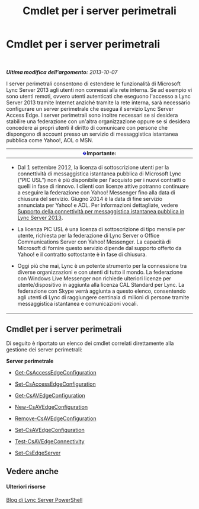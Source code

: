 ﻿---
title: Cmdlet per i server perimetrali
TOCTitle: Cmdlet per i server perimetrali
ms:assetid: 1a5427f4-a0d1-4652-8135-91333158ffc8
ms:mtpsurl: https://technet.microsoft.com/it-it/library/Gg415635(v=OCS.15)
ms:contentKeyID: 49299837
ms.date: 08/24/2015
mtps_version: v=OCS.15
ms.translationtype: HT
---

# Cmdlet per i server perimetrali

 

_**Ultima modifica dell'argomento:** 2013-10-07_

I server perimetrali consentono di estendere le funzionalità di Microsoft Lync Server 2013 agli utenti non connessi alla rete interna. Se ad esempio vi sono utenti remoti, ovvero utenti autenticati che eseguono l'accesso a Lync Server 2013 tramite Internet anziché tramite la rete interna, sarà necessario configurare un server perimetrale che esegua il servizio Lync Server Access Edge. I server perimetrali sono inoltre necessari se si desidera stabilire una federazione con un'altra organizzazione oppure se si desidera concedere ai propri utenti il diritto di comunicare con persone che dispongono di account presso un servizio di messaggistica istantanea pubblica come Yahoo\!, AOL o MSN.

<table>
<colgroup>
<col style="width: 100%" />
</colgroup>
<thead>
<tr class="header">
<th><img src="images/Gg412908.important(OCS.15).gif" title="important" alt="important" />Importante:</th>
</tr>
</thead>
<tbody>
<tr class="odd">
<td><ul>
<li><p>Dal 1 settembre 2012, la licenza di sottoscrizione utenti per la connettività di messaggistica istantanea pubblica di Microsoft Lync (“PIC USL”) non è più disponibile per l'acquisto per i nuovi contratti o quelli in fase di rinnovo. I clienti con licenze attive potranno continuare a eseguire la federazione con Yahoo! Messenger fino alla data di chiusura del servizio. Giugno 2014 è la data di fine servizio annunciata per Yahoo! e AOL. Per informazioni dettagliate, vedere <a href="lync-server-2013-support-for-public-instant-messenger-connectivity.md">Supporto della connettività per messaggistica istantanea pubblica in Lync Server 2013</a>.</p></li>
<li><p>La licenza PIC USL è una licenza di sottoscrizione di tipo mensile per utente, richiesta per la federazione di Lync Server o Office Communications Server con Yahoo! Messenger. La capacità di Microsoft di fornire questo servizio dipende dal supporto offerto da Yahoo! e il contratto sottostante è in fase di chiusura.</p></li>
<li><p>Oggi più che mai, Lync è un potente strumento per la connessione tra diverse organizzazioni e con utenti di tutto il mondo. La federazione con Windows Live Messenger non richiede ulteriori licenze per utente/dispositivo in aggiunta alla licenza CAL Standard per Lync. La federazione con Skype verrà aggiunta a questo elenco, consentendo agli utenti di Lync di raggiungere centinaia di milioni di persone tramite messaggistica istantanea e comunicazioni vocali.</p></li>
</ul></td>
</tr>
</tbody>
</table>


## Cmdlet per i server perimetrali

Di seguito è riportato un elenco dei cmdlet correlati direttamente alla gestione dei server perimetrali:

**Server perimetrale**

  -   
    [Get-CsAccessEdgeConfiguration](get-csaccessedgeconfiguration.md)

  -   
    [Set-CsAccessEdgeConfiguration](set-csaccessedgeconfiguration.md)

  -   
    [Get-CsAVEdgeConfiguration](get-csavedgeconfiguration.md)

  -   
    [New-CsAVEdgeConfiguration](new-csavedgeconfiguration.md)

  -   
    [Remove-CsAVEdgeConfiguration](remove-csavedgeconfiguration.md)

  -   
    [Set-CsAVEdgeConfiguration](set-csavedgeconfiguration.md)

  -   
    [Test-CsAVEdgeConnectivity](test-csavedgeconnectivity.md)

  -   
    [Set-CsEdgeServer](set-csedgeserver.md)

## Vedere anche

#### Ulteriori risorse

[Blog di Lync Server PowerShell](http://go.microsoft.com/fwlink/?linkid=203150)

